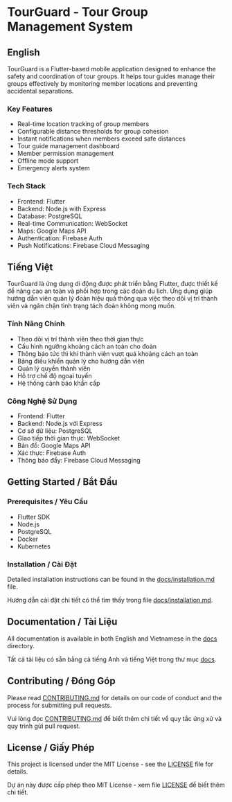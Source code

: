 # TourGuard - Tour Group Management System

## English

TourGuard is a Flutter-based mobile application designed to enhance the safety and coordination of tour groups. It helps tour guides manage their groups effectively by monitoring member locations and preventing accidental separations.

### Key Features

- Real-time location tracking of group members
- Configurable distance thresholds for group cohesion
- Instant notifications when members exceed safe distances
- Tour guide management dashboard
- Member permission management
- Offline mode support
- Emergency alerts system

### Tech Stack

- Frontend: Flutter
- Backend: Node.js with Express
- Database: PostgreSQL
- Real-time Communication: WebSocket
- Maps: Google Maps API
- Authentication: Firebase Auth
- Push Notifications: Firebase Cloud Messaging

## Tiếng Việt

TourGuard là ứng dụng di động được phát triển bằng Flutter, được thiết kế để nâng cao an toàn và phối hợp trong các đoàn du lịch. Ứng dụng giúp hướng dẫn viên quản lý đoàn hiệu quả thông qua việc theo dõi vị trí thành viên và ngăn chặn tình trạng tách đoàn không mong muốn.

### Tính Năng Chính

- Theo dõi vị trí thành viên theo thời gian thực
- Cấu hình ngưỡng khoảng cách an toàn cho đoàn
- Thông báo tức thì khi thành viên vượt quá khoảng cách an toàn
- Bảng điều khiển quản lý cho hướng dẫn viên
- Quản lý quyền thành viên
- Hỗ trợ chế độ ngoại tuyến
- Hệ thống cảnh báo khẩn cấp

### Công Nghệ Sử Dụng

- Frontend: Flutter
- Backend: Node.js với Express
- Cơ sở dữ liệu: PostgreSQL
- Giao tiếp thời gian thực: WebSocket
- Bản đồ: Google Maps API
- Xác thực: Firebase Auth
- Thông báo đẩy: Firebase Cloud Messaging

## Getting Started / Bắt Đầu

### Prerequisites / Yêu Cầu

- Flutter SDK
- Node.js
- PostgreSQL
- Docker
- Kubernetes

### Installation / Cài Đặt

Detailed installation instructions can be found in the [docs/installation.md](docs/installation.md) file.

Hướng dẫn cài đặt chi tiết có thể tìm thấy trong file [docs/installation.md](docs/installation.md).

## Documentation / Tài Liệu

All documentation is available in both English and Vietnamese in the [docs](docs) directory.

Tất cả tài liệu có sẵn bằng cả tiếng Anh và tiếng Việt trong thư mục [docs](docs).

## Contributing / Đóng Góp

Please read [CONTRIBUTING.md](CONTRIBUTING.md) for details on our code of conduct and the process for submitting pull requests.

Vui lòng đọc [CONTRIBUTING.md](CONTRIBUTING.md) để biết thêm chi tiết về quy tắc ứng xử và quy trình gửi pull request.

## License / Giấy Phép

This project is licensed under the MIT License - see the [LICENSE](LICENSE) file for details.

Dự án này được cấp phép theo MIT License - xem file [LICENSE](LICENSE) để biết thêm chi tiết.
